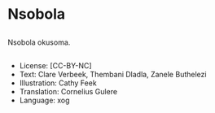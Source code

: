 # Nsobola

##

##

##

##

##

##

##

##
Nsobola okusoma.

##
* License: [CC-BY-NC]
* Text: Clare Verbeek, Thembani Dladla, Zanele Buthelezi
* Illustration: Cathy Feek
* Translation: Cornelius Gulere
* Language: xog
